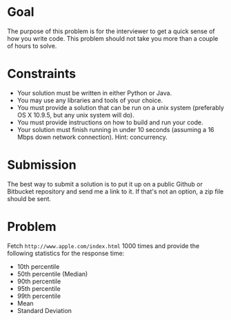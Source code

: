 Goal
====

The purpose of this problem is for the interviewer to get a quick sense of how you write code. This problem should not take you more than a couple of hours to solve.


Constraints
===========

- Your solution must be written in either Python or Java.
- You may use any libraries and tools of your choice.
- You must provide a solution that can be run on a unix system (preferably OS X 10.9.5, but any unix system will do).
- You must provide instructions on how to build and run your code.
- Your solution must finish running in under 10 seconds (assuming a 16 Mbps down network connection). Hint: concurrency.


Submission
==========

The best way to submit a solution is to put it up on a public Github or Bitbucket repository and send me a link to it. If that's not an option, a zip file should be sent.


Problem
=======

Fetch `http://www.apple.com/index.html` 1000 times and provide the following statistics for the response time:

- 10th percentile
- 50th percentile (Median)
- 90th percentile
- 95th percentile
- 99th percentile
- Mean
- Standard Deviation
